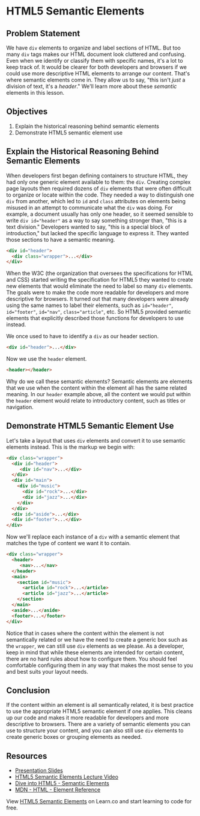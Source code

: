# HTML5 Semantic Elements

## Problem Statement

We have `div` elements to organize and label sections of HTML. But too many
`div` tags makes our HTML document look cluttered and confusing. Even when we
identify or classify them with specific names, it's a lot to keep track of. It
would be clearer for both developers and browsers if we could use more
descriptive HTML elements to arrange our content. That's where semantic
elements come in. They allow us to say, "this isn't _just_ a division of text,
it's a _header_." We'll learn more about these _semantic_ elements in this
lesson.

## Objectives

1. Explain the historical reasoning behind semantic elements
2. Demonstrate HTML5 semantic element use
 
## Explain the Historical Reasoning Behind Semantic Elements

When developers first began defining containers to structure HTML, they had only
one generic element available to them: the `div`. Creating complex page layouts
then required dozens of `div` elements that were often difficult to organize or
locate within the code. They needed a way to distinguish one `div` from another,
which led to `id` and `class` attributes on elements being misused in an attempt
to communicate what the `div` was doing. For example, a document usually has
only one header, so it seemed sensible to write `div id="header"` as a way to
say something stronger than, "this is a text division." Developers wanted to
say, "this is a special block of introduction," but lacked the specific language
to express it. They wanted those sections to have a semantic meaning.

```html
<div id="header">
  <div class="wrapper">...</div>
</div>
```

When the W3C (the organization that oversees the specifications for HTML and
CSS) started writing the specification for HTML5 they wanted to create new
elements that would eliminate the need to label so many `div` elements. The
goals were to make the code more readable for developers and more descriptive
for browsers. It turned out that many developers were already using the same
names to label their elements, such as `id="header"`, `id="footer"`, `id="nav"`,
`class="article"`, etc. So HTML5 provided semantic elements that explicitly
described those functions for developers to use instead.

We once used to have to identify a `div` as our header section.

```html
<div id="header">...</div>
```

Now we use the `header` element.

```html
<header></header>
```

Why do we call these semantic elements? Semantic elements are elements that we
use when the content within the element all has the same related meaning. In our
`header` example above, all the content we would put within the `header` element
would relate to introductory content, such as titles or navigation.

## Demonstrate HTML5 Semantic Element Use

Let's take a layout that uses `div` elements and convert it to use semantic
elements instead. This is the markup we begin with:

```html
<div class="wrapper">
  <div id="header">
     <div id="nav">...</div>
  </div>
  <div id="main">
    <div id="music">
      <div id="rock">...</div>
      <div id="jazz">...</div>
    </div>
  </div>
  <div id="aside">...</div>
  <div id="footer">...</div>
</div>
```

Now we'll replace each instance of a `div` with a semantic element that matches
the type of content we want it to contain.

```html
<div class="wrapper">
  <header>
     <nav>...</nav>
  </header>
  <main>
    <section id="music">
      <article id="rock">...</article>
      <article id="jazz">...</article>
    </section>
  </main>
  <aside>...</aside>
  <footer>...</footer>
</div>
```

Notice that in cases where the content within the element is not semantically
related or we have the need to create a generic box such as the `wrapper`, we
can still use `div` elements as we please. As a developer, keep in mind that
while these elements are intended for certain content, there are no hard rules
about how to configure them. You should feel comfortable configuring them in any
way that makes the most sense to you and best suits your layout needs.

## Conclusion

If the content within an element is all semantically related, it is best
practice to use the appropriate HTML5 semantic element if one applies. This
cleans up our code and makes it more readable for developers and more
descriptive to browsers. There are a variety of semantic elements you can use to
structure your content, and you can also still use `div` elements to create
generic boxes or grouping elements as needed.

## Resources

- [Presentation Slides](https://docs.google.com/presentation/d/1tl0aB0EUOhLMi1Xr19UCAUTCY20FRqEDv-oDGg2cTkg/edit?usp=sharing)
- [HTML5 Semantic Elements Lecture Video](https://www.youtube.com/embed/V28xLFEYaSQ)
- [Dive into HTML5 - Semantic Elements](http://diveintohtml5.info/semantics.html#new-elements)
- [MDN - HTML - Element Reference](https://developer.mozilla.org/en-US/docs/Web/HTML/Element)

<p data-visibility='hidden'>View <a href='https://learn.co/lessons/HTML5-Semantic-Elements' title='HTML5 Semantic Elements'>HTML5 Semantic Elements</a> on Learn.co and start learning to code for free.</p>
